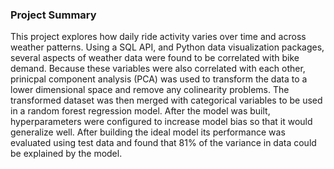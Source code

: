 ### Project Summary  
This project explores how daily ride activity varies over time and across weather patterns. Using a SQL API, and Python data visualization packages, several aspects of weather data were found to be correlated
with bike demand. Because these variables were also correlated with each other, prinicpal component analysis (PCA) was used to transform the data to a lower dimensional space and remove any colinearity
problems. The transformed dataset was then merged with categorical variables to be used in a random forest regression model. After the model was built, hyperparameters were configured to increase model
bias so that it would generalize well. After building the ideal model its performance was evaluated using test data and found that 81% of the variance in data could be explained by the model.

